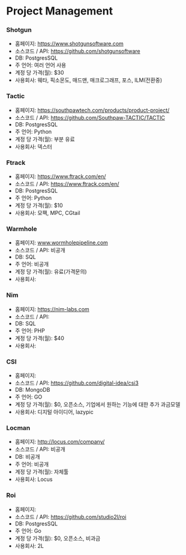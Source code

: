 # Project Management

### Shotgun
- 홈페이지: https://www.shotgunsoftware.com
- 소스코드 / API: https://github.com/shotgunsoftware
- DB: PostgresSQL
- 주 언어: 여러 언어 사용
- 계정 당 가격(월): $30
- 사용회사: 웨타, 픽소몬도, 매드맨, 매크로그래프, 포스, ILM(전환중) 

### Tactic
- 홈페이지: https://southpawtech.com/products/product-project/
- 소스코드 / API: https://github.com/Southpaw-TACTIC/TACTIC
- DB: PostgresSQL
- 주 언어: Python
- 계정 당 가격(월): 부분 유료
- 사용회사: 덱스터

### Ftrack
- 홈페이지: https://www.ftrack.com/en/
- 소스코드 / API: https://www.ftrack.com/en/
- DB: PostgresSQL
- 주 언어: Python
- 계정 당 가격(월): $10
- 사용회사: 모팩, MPC, CGtail

### Warmhole
- 홈페이지: www.wormholepipeline.com
- 소스코드 / API: 비공개
- DB: SQL
- 주 언어: 비공개
- 계정 당 가격(월): 유료(가격문의)
- 사용회사: 

### Nim
- 홈페이지: https://nim-labs.com
- 소스코드 / API:
- DB: SQL
- 주 언어: PHP
- 계정 당 가격(월): $40
- 사용회사: 

### CSI
- 홈페이지: 
- 소스코드 / API: https://github.com/digital-idea/csi3
- DB: MongoDB
- 주 언어: GO
- 계정 당 가격(월): $0, 오픈소스, 기업에서 원하는 기능에 대한 추가 과금모델
- 사용회사: 디지털 아이디어, lazypic

### Locman
- 홈페이지: http://locus.com/company/
- 소스코드 / API: 비공개
- DB: 비공개
- 주 언어: 비공개
- 계정 당 가격(월): 자체툴
- 사용회사: Locus

### Roi
- 홈페이지:
- 소스코드 / API: https://github.com/studio2l/roi
- DB: PostgresSQL
- 주 언어: Go
- 계정 당 가격(월): $0, 오픈소스, 비과금
- 사용회사: 2L
